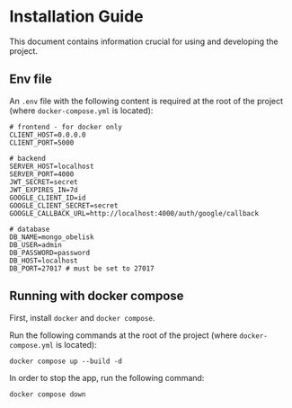 # Installation Guide

This document contains information crucial for using and developing the project.

## Env file

An `.env` file with the following content is required at the root of the project (where `docker-compose.yml` is located): 

```
# frontend - for docker only
CLIENT_HOST=0.0.0.0
CLIENT_PORT=5000

# backend
SERVER_HOST=localhost
SERVER_PORT=4000
JWT_SECRET=secret
JWT_EXPIRES_IN=7d
GOOGLE_CLIENT_ID=id
GOOGLE_CLIENT_SECRET=secret
GOOGLE_CALLBACK_URL=http://localhost:4000/auth/google/callback

# database
DB_NAME=mongo_obelisk
DB_USER=admin
DB_PASSWORD=password
DB_HOST=localhost
DB_PORT=27017 # must be set to 27017
```
## Running with docker compose

First, install `docker` and `docker compose`.

Run the following commands at the root of the project (where `docker-compose.yml` is located):

```
docker compose up --build -d
```

In order to stop the app, run the following command:

```
docker compose down
```
